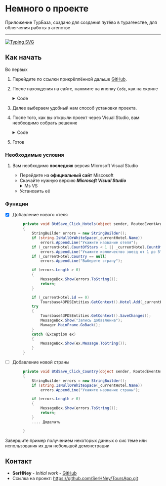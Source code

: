 # Немного о проекте

Приложение ТурБаза, создано для создания путёво в турагенстве, для облегчения работы в агенстве

---
[![Typing SVG](https://readme-typing-svg.herokuapp.com?color=%2336BCF7&lines=TyrBase)](https:gitio/typing-svg)
## Как начать
Во первых

1. Перейдите по ссылки прикрёплённой дальше 
[GitHub](https://github.com/SerHNey/ToursApp.git).
2. После нахождения на сайте, нажмите на кнопку ```Code```, как на скрине
    <details>
        <summary>Code</summary>
        <img alt="Code" src="https://i.ibb.co/6P1tHz2/image.png"/>
    </details>

3. Далее выбераем удобный нам способ установки проекта.
4. После того, как вы открыли проект через Visual Studio, вам необходимо собрать решение
    <details>
        <summary>Code</summary>
        <img alt="Сборка решения" src="https://i.ibb.co/gJrG6Cw/image.png"/>
    </details>
5. Готов

### Необходимые условия

1. Вам необходимо **последняя** версия Microsoft Visual Studio
   * Перейдите на **официальный сайт** Miscosoft
   * Скачайте нужную версию ___Microsoft Visual Studio___
       <details>
        <summary>Ms VS</summary>
        <img alt="Ms VS" src="https://i.ibb.co/WPQdJP1/image.png"/>
    </details>


   * Установить её

### Функции
- [X] Добавление нового отеля
``` C#
        private void BtdSave_Click_Hotels(object sender, RoutedEventArgs e)
        {
            StringBuilder errors = new StringBuilder();
            if (string.IsNullOrWhiteSpace(_currentHotel.Name))
                errors.AppendLine("Укажите название отеля");
            if (_currentHotel.CountOfStars < 1 || _currentHotel.CountOfStars > 5)
                errors.AppendLine("Укажите колличество звезд от 1 до 5");
            if (_currentHotel.Country == null)
                errors.AppendLine("Выберете страну");

            if (errors.Length > 0)
            {
                MessageBox.Show(errors.ToString());
                return;
            }

            if (_currentHotel.id == 0)
                Toursbase43PDSEntities.GetContext().Hotel.Add(_currentHotel);
            try
            {
                Toursbase43PDSEntities.GetContext().SaveChanges();
                MessageBox.Show("Запись добавленна");
                Manager.MainFrame.GoBack();
            }
            catch (Exception ex)
            {
                MessageBox.Show(ex.Message.ToString());
            }
        }
```
- [ ] Добавление новой страны
``` C#
        private void BtdSave_Click_Country(object sender, RoutedEventArgs e)
        {
            StringBuilder errors = new StringBuilder();
            if (string.IsNullOrWhiteSpace(_currentHotel.Name))
                errors.AppendLine("Укажите название страны");

            if (errors.Length > 0)
            {
                MessageBox.Show(errors.ToString());
                return;
            }
            .... Доделать

        }
```


Завершите пример получением некоторых данных о сис  теме или использования их для небольшой демонстрации

## Контакт

* **SerHNey** - *Initial work* - [GitHub](https://github.com/SerHNey)
* Ссылка на проект: https://github.com/SerHNey/ToursApp.git


